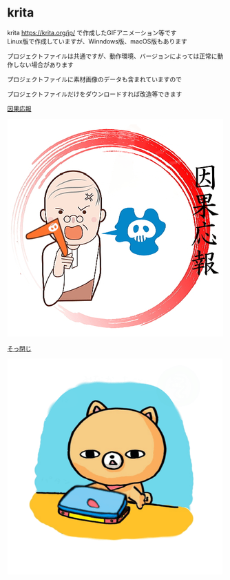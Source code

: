# krita

krita https://krita.org/jp/ で作成したGIFアニメーション等です  
Linux版で作成していますが、Winndows版、macOS版もあります  

プロジェクトファイルは共通ですが、動作環境、バージョンによっては正常に動作しない場合があります  

プロジェクトファイルに素材画像のデータも含まれていますので  

プロジェクトファイルだけをダウンロードすれば改造等できます  

[因果応報](ingaouhou/)

![因果応報](ingaouhou/ingaouhou.gif)  

[そっ閉じ](sottoji/)

![そっ閉じ](sottoji/sottoji.gif)

